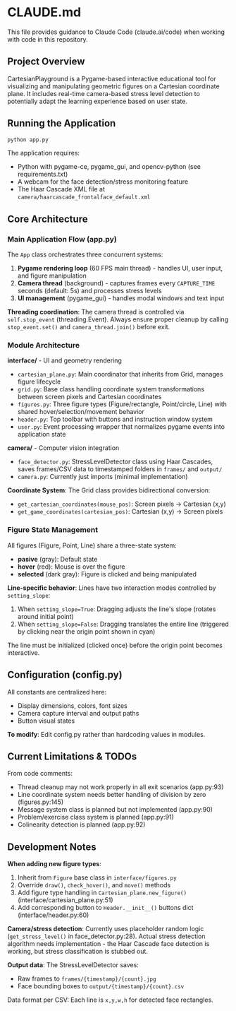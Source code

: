 # CLAUDE.md

This file provides guidance to Claude Code (claude.ai/code) when working with code in this repository.

## Project Overview

CartesianPlayground is a Pygame-based interactive educational tool for visualizing and manipulating geometric figures on a Cartesian coordinate plane. It includes real-time camera-based stress level detection to potentially adapt the learning experience based on user state.

## Running the Application

```bash
python app.py
```

The application requires:
- Python with pygame-ce, pygame_gui, and opencv-python (see requirements.txt)
- A webcam for the face detection/stress monitoring feature
- The Haar Cascade XML file at `camera/haarcascade_frontalface_default.xml`

## Core Architecture

### Main Application Flow (app.py)

The `App` class orchestrates three concurrent systems:
1. **Pygame rendering loop** (60 FPS main thread) - handles UI, user input, and figure manipulation
2. **Camera thread** (background) - captures frames every `CAPTURE_TIME` seconds (default: 5s) and processes stress levels
3. **UI management** (pygame_gui) - handles modal windows and text input

**Threading coordination**: The camera thread is controlled via `self.stop_event` (threading.Event). Always ensure proper cleanup by calling `stop_event.set()` and `camera_thread.join()` before exit.

### Module Architecture

**interface/** - UI and geometry rendering
- `cartesian_plane.py`: Main coordinator that inherits from Grid, manages figure lifecycle
- `grid.py`: Base class handling coordinate system transformations between screen pixels and Cartesian coordinates
- `figures.py`: Three figure types (Figure/rectangle, Point/circle, Line) with shared hover/selection/movement behavior
- `header.py`: Top toolbar with buttons and instruction window system
- `user.py`: Event processing wrapper that normalizes pygame events into application state

**camera/** - Computer vision integration
- `face_detector.py`: StressLevelDetector class using Haar Cascades, saves frames/CSV data to timestamped folders in `frames/` and `output/`
- `camera.py`: Currently just imports (minimal implementation)

**Coordinate System**: The Grid class provides bidirectional conversion:
- `get_cartesian_coordinates(mouse_pos)`: Screen pixels → Cartesian (x,y)
- `get_game_coordinates(cartesian_pos)`: Cartesian (x,y) → Screen pixels

### Figure State Management

All figures (Figure, Point, Line) share a three-state system:
- **pasive** (gray): Default state
- **hover** (red): Mouse is over the figure
- **selected** (dark gray): Figure is clicked and being manipulated

**Line-specific behavior**: Lines have two interaction modes controlled by `setting_slope`:
1. When `setting_slope=True`: Dragging adjusts the line's slope (rotates around initial point)
2. When `setting_slope=False`: Dragging translates the entire line (triggered by clicking near the origin point shown in cyan)

The line must be initialized (clicked once) before the origin point becomes interactive.

## Configuration (config.py)

All constants are centralized here:
- Display dimensions, colors, font sizes
- Camera capture interval and output paths
- Button visual states

**To modify**: Edit config.py rather than hardcoding values in modules.

## Current Limitations & TODOs

From code comments:
- Thread cleanup may not work properly in all exit scenarios (app.py:93)
- Line coordinate system needs better handling of division by zero (figures.py:145)
- Message system class is planned but not implemented (app.py:90)
- Problem/exercise class system is planned (app.py:91)
- Colinearity detection is planned (app.py:92)

## Development Notes

**When adding new figure types**:
1. Inherit from `Figure` base class in `interface/figures.py`
2. Override `draw()`, `check_hover()`, and `move()` methods
3. Add figure type handling in `Cartesian_plane.new_figure()` (interface/cartesian_plane.py:51)
4. Add corresponding button to `Header.__init__()` buttons dict (interface/header.py:60)

**Camera/stress detection**: Currently uses placeholder random logic (`get_stress_level()` in face_detector.py:28). Actual stress detection algorithm needs implementation - the Haar Cascade face detection is working, but stress classification is stubbed out.

**Output data**: The StressLevelDetector saves:
- Raw frames to `frames/{timestamp}/{count}.jpg`
- Face bounding boxes to `output/{timestamp}/{count}.csv`

Data format per CSV: Each line is `x,y,w,h` for detected face rectangles.
